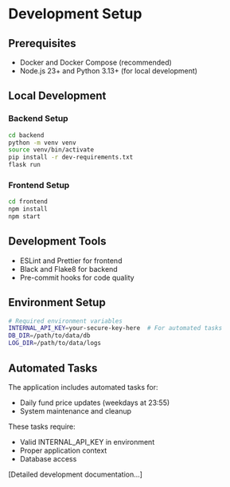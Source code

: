 # Development Setup

## Prerequisites
- Docker and Docker Compose (recommended)
- Node.js 23+ and Python 3.13+ (for local development)

## Local Development

### Backend Setup
```bash
cd backend
python -m venv venv
source venv/bin/activate
pip install -r dev-requirements.txt
flask run
```

### Frontend Setup
```bash
cd frontend
npm install
npm start
```

## Development Tools
- ESLint and Prettier for frontend
- Black and Flake8 for backend
- Pre-commit hooks for code quality

## Environment Setup
```bash
# Required environment variables
INTERNAL_API_KEY=your-secure-key-here  # For automated tasks
DB_DIR=/path/to/data/db
LOG_DIR=/path/to/data/logs
```

## Automated Tasks
The application includes automated tasks for:
- Daily fund price updates (weekdays at 23:55)
- System maintenance and cleanup

These tasks require:
- Valid INTERNAL_API_KEY in environment
- Proper application context
- Database access

[Detailed development documentation...]
